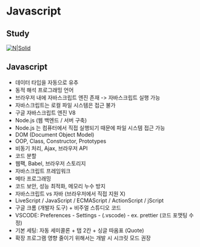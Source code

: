 # Javascript

## Study

[![N|Solid](https://cldup.com/dTxpPi9lDf.thumb.png)](https://github.com/aidenkoog)

## Javascript

- 데이터 타입을 자동으로 유추
- 동적 해석 프로그래밍 언어
- 브라우저 내에 자바스크립트 엔진 존재 -> 자바스크립트 실행 가능
- 자바스크립트는 로컬 파일 시스템은 접근 불가
- 구글 자바스크립트 엔진 V8
- Node.js (웹 백엔드 / 서버 구축)
- Node.js 는 컴퓨터에서 직접 실행되기 때문에 파일 시스템 접근 가능
- DOM (Document Object Model)
- OOP, Class, Constructor, Prototypes
- 비동기 처리, Ajax, 브라우저 API
- 코드 분할
- 웹팩, Babel, 브라우저 스토리지
- 자바스크립트 프레임워크
- 메타 프로그래밍
- 코드 보안, 성능 최적화, 메모리 누수 방지
- 자바스크립트 vs 자바 (브라우저에서 직접 지원 X)
- LiveScript / JavaScript / ECMAScript / ActionScript / jScript
- 구글 크롬 (개발자 도구) + 비주얼 스튜디오 코드
- VSCODE: Preferences - Settings - (.vscode) - ex. prettier (코드 포맷팅 수정)
- 기본 세팅: 자동 세미콜론 + 탭 2칸 + 싱글 따옴표 (Quote)
- 확장 프로그램 영향 줄이기 위해서는 개발 시 시크릿 모드 권장